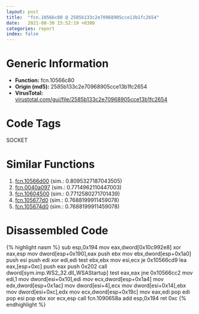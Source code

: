 ```yaml
---
layout: post
title:  "fcn.10566c80 @ 2585b133c2e70968905cce13b1fc2654"
date:   2021-08-30 15:52:19 +0300
categories: report
index: false
---
```


# Generic Information
- **Function:** fcn.10566c80
- **Origin (md5):** 2585b133c2e70968905cce13b1fc2654
- **VirusTotal:** [virustotal.com/gui/file/2585b133c2e70968905cce13b1fc2654][virustotal_ref]

# Code Tags
<span class="tag" id="SOCKET">SOCKET</span>


# Similar Functions

1. [fcn.10566d00][similar_1_ref] (sim.: 0.8095327187043505)
2. [fcn.0040a097][similar_2_ref] (sim.: 0.7714962110447003)
3. [fcn.10604500][similar_3_ref] (sim.: 0.7712580271701439)
4. [fcn.105677d0][similar_4_ref] (sim.: 0.7688199911459078)
5. [fcn.105674d0][similar_5_ref] (sim.: 0.7688199911459078)


# Disassembled Code

{% highlight nasm %}
sub esp,0x194
mov eax,dword[0x10c992e8]
xor eax,esp
mov dword[esp+0x190],eax
push ebx
mov ebx,dword[esp+0x1a0]
push esi
push edi
xor edi,edi
test ebx,ebx
mov esi,ecx
je 0x10566cd9
lea eax,[esp+0xc]
push eax
push 0x202
call dword[sym.imp.WS2_32.dll_WSAStartup]
test eax,eax
jne 0x10566cc2
mov edi,1
mov dword[esi+0x10],edi
mov ecx,dword[esp+0x1a4]
mov edx,dword[esp+0x1ac]
mov dword[esi+4],ecx
mov dword[esi+0x14],ebx
mov dword[esi+0xc],edx
mov ecx,dword[esp+0x19c]
mov eax,edi
pop edi
pop esi
pop ebx
xor ecx,esp
call fcn.1090658a
add esp,0x194
ret 0xc
{% endhighlight %}


[similar_1_ref]: /report/fcn.10566d00@2585b133c2e70968905cce13b1fc2654
[similar_2_ref]: /report/fcn.0040a097@69b3c79878674ea715338a112bb5caa6
[similar_3_ref]: /report/fcn.10604500@2585b133c2e70968905cce13b1fc2654
[similar_4_ref]: /report/fcn.105677d0@2585b133c2e70968905cce13b1fc2654
[similar_5_ref]: /report/fcn.105674d0@2585b133c2e70968905cce13b1fc2654
[virustotal_ref]: https://www.virustotal.com/gui/file/2585b133c2e70968905cce13b1fc2654